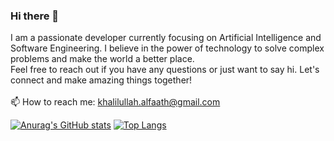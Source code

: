 ### Hi there 👋


I am a passionate developer currently focusing on Artificial Intelligence and Software Engineering. I believe in the power of technology to solve complex problems and make the world a better place. <br>
Feel free to reach out if you have any questions or just want to say hi. Let's connect and make amazing things together! <br>
<br>
📫 How to reach me: khalilullah.alfaath@gmail.com
  
[![Anurag's GitHub stats](https://github-readme-stats.vercel.app/api?username=khalilullahalfaath&count_private=true)](https://github-readme-stats-11km-git-master-khalilullahalfaath.vercel.app/)
[![Top Langs](https://github-readme-stats.vercel.app/api/top-langs/?username=khalilullahalfaath&layout=compact&langs_count=8)](https://github-readme-stats-11km-git-master-khalilullahalfaath.vercel.app/)
